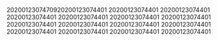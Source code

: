2020012307470920200123074401
20200123074401
20200123074401
20200123074401
20200123074401
20200123074401
20200123074401
20200123074401
20200123074401
20200123074401
20200123074401
20200123074401
20200123074401
20200123074401
20200123074401
